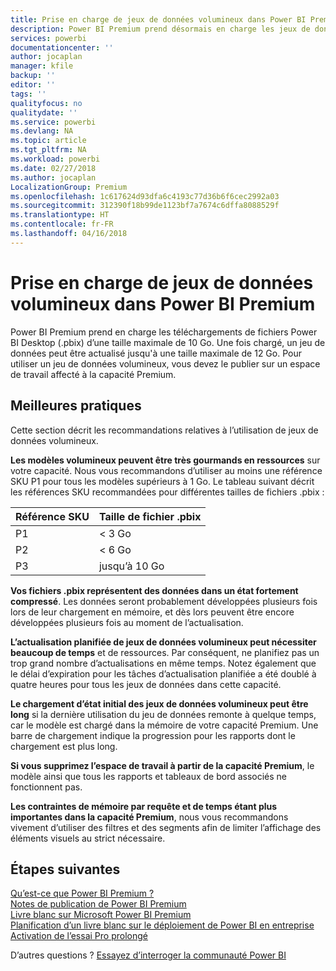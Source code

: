 ```yaml
---
title: Prise en charge de jeux de données volumineux dans Power BI Premium
description: Power BI Premium prend désormais en charge les jeux de données d’une taille maximale de 10 Go.
services: powerbi
documentationcenter: ''
author: jocaplan
manager: kfile
backup: ''
editor: ''
tags: ''
qualityfocus: no
qualitydate: ''
ms.service: powerbi
ms.devlang: NA
ms.topic: article
ms.tgt_pltfrm: NA
ms.workload: powerbi
ms.date: 02/27/2018
ms.author: jocaplan
LocalizationGroup: Premium
ms.openlocfilehash: 1c617624d93dfa6c4193c77d36b6f6cec2992a03
ms.sourcegitcommit: 312390f18b99de1123bf7a7674c6dffa8088529f
ms.translationtype: HT
ms.contentlocale: fr-FR
ms.lasthandoff: 04/16/2018
---
```

# <a name="power-bi-premium-support-for-large-datasets"></a>Prise en charge de jeux de données volumineux dans Power BI Premium

Power BI Premium prend en charge les téléchargements de fichiers Power BI Desktop (.pbix) d’une taille maximale de 10 Go. Une fois chargé, un jeu de données peut être actualisé jusqu'à une taille maximale de 12 Go. Pour utiliser un jeu de données volumineux, vous devez le publier sur un espace de travail affecté à la capacité Premium.
 
## <a name="best-practices"></a>Meilleures pratiques

Cette section décrit les recommandations relatives à l’utilisation de jeux de données volumineux.

**Les modèles volumineux peuvent être très gourmands en ressources** sur votre capacité. Nous vous recommandons d’utiliser au moins une référence SKU P1 pour tous les modèles supérieurs à 1 Go. Le tableau suivant décrit les références SKU recommandées pour différentes tailles de fichiers .pbix :


   |Référence SKU  |Taille de fichier .pbix   |
   |---------|---------|
   |P1    | < 3 Go        |
   |P2    | < 6 Go        |
   |P3    | jusqu’à 10 Go   |



**Vos fichiers .pbix représentent des données dans un état fortement compressé**. Les données seront probablement développées plusieurs fois lors de leur chargement en mémoire, et dès lors peuvent être encore développées plusieurs fois au moment de l’actualisation.

**L’actualisation planifiée de jeux de données volumineux peut nécessiter beaucoup de temps** et de ressources. Par conséquent, ne planifiez pas un trop grand nombre d’actualisations en même temps. Notez également que le délai d’expiration pour les tâches d’actualisation planifiée a été doublé à quatre heures pour tous les jeux de données dans cette capacité.

**Le chargement d’état initial des jeux de données volumineux peut être long** si la dernière utilisation du jeu de données remonte à quelque temps, car le modèle est chargé dans la mémoire de votre capacité Premium. Une barre de chargement indique la progression pour les rapports dont le chargement est plus long.

**Si vous supprimez l’espace de travail à partir de la capacité Premium**, le modèle ainsi que tous les rapports et tableaux de bord associés ne fonctionnent pas.

**Les contraintes de mémoire par requête et de temps étant plus importantes dans la capacité Premium**, nous vous recommandons vivement d’utiliser des filtres et des segments afin de limiter l’affichage des éléments visuels au strict nécessaire.

## <a name="next-steps"></a>Étapes suivantes
[Qu’est-ce que Power BI Premium ?](service-premium.md)  
[Notes de publication de Power BI Premium](service-premium-release-notes.md)  
[Livre blanc sur Microsoft Power BI Premium](https://aka.ms/pbipremiumwhitepaper)  
[Planification d’un livre blanc sur le déploiement de Power BI en entreprise](https://aka.ms/pbienterprisedeploy)  
[Activation de l’essai Pro prolongé](service-extended-pro-trial.md)  

D’autres questions ? [Essayez d’interroger la communauté Power BI](https://community.powerbi.com/)
